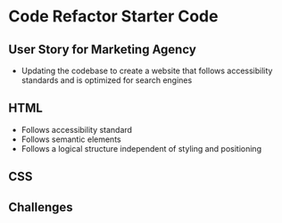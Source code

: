 # Code Refactor Starter Code

## User Story for Marketing Agency

* Updating the codebase to create a website that follows accessibility standards and is optimized for search engines

## HTML

* Follows accessibility standard
* Follows semantic elements
* Follows a logical structure independent of styling and positioning

## CSS

## Challenges

